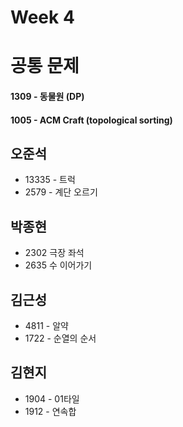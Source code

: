 # Week 4

# 공통 문제
#### 1309 - 동물원 (DP)
#### 1005 - ACM Craft (topological sorting)

## 오준석
* 13335 - 트럭
* 2579 - 계단 오르기

## 박종현
* 2302 극장 좌석
* 2635 수 이어가기

## 김근성
* 4811 - 알약
* 1722 - 순열의 순서

## 김현지
* 1904 - 01타일 
* 1912 - 연속합
